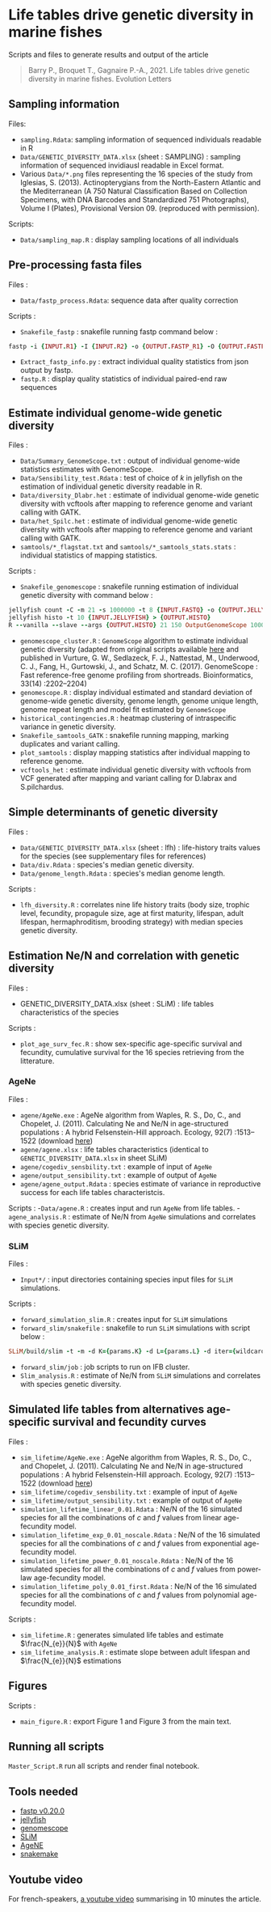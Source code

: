 # Life tables drive genetic diversity in marine fishes

Scripts and files to generate results and output of the article 

> Barry P., Broquet T., Gagnaire P.-A., 2021. Life tables drive genetic diversity in marine fishes. Evolution Letters

## Sampling information

Files:
- `sampling.Rdata`: sampling information of sequenced individuals readable in R
- `Data/GENETIC_DIVERSITY_DATA.xlsx` (sheet : SAMPLING) : sampling information of sequenced invidiausl readable in Excel format.
- Various `Data/*.png` files representing the 16 species of the study from Iglesias, S. (2013). Actinopterygians from the North-Eastern Atlantic and the Mediterranean (A 750
Natural Classification Based on Collection Specimens, with DNA Barcodes and Standardized 751
Photographs), Volume I (Plates), Provisional Version 09. (reproduced with permission).

Scripts:
- `Data/sampling_map.R` : display sampling locations of all individuals

## Pre-processing fasta files

Files :
- `Data/fastp_process.Rdata`: sequence data after quality correction

Scripts :
- `Snakefile_fastp` : snakefile running fastp command below :
```ruby
fastp -i {INPUT.R1} -I {INPUT.R2} -o {OUTPUT.FASTP_R1} -O {OUTPUT.FASTP_R2} --trim_poly_g --correction --low_complexity_filter --html {OUTPUT.REPORT_HTML} --json {OUTPUT.REPORTJSON} --report_title {SAMPLE} --thread 8 --dont_overwrite
```
- `Extract_fastp_info.py` : extract individual quality statistics from json output by fastp.
- `fastp.R` : display quality statistics of individual paired-end raw sequences

## Estimate individual genome-wide genetic diversity

Files :
- `Data/Summary_GenomeScope.txt` : output of individual genome-wide statistics estimates with GenomeScope.
- `Data/Sensibility_test.Rdata` : test of choice of $k$ in jellyfish on the estimation of individual genetic diversity readable in R.
- `Data/diversity_Dlabr.het` : estimate of individual genome-wide genetic diversity with vcftools after mapping to reference genome and variant calling with GATK.
- `Data/het_Spilc.het` : estimate of individual genome-wide genetic diversity with vcftools after mapping to reference genome and variant calling with GATK.
- `samtools/*_flagstat.txt` and `samtools/*_samtools_stats.stats` : individual statistics of mapping statistics.

Scripts :
- `Snakefile_genomescope` : snakefile running estimation of individual genetic diversity with command below :
```ruby
jellyfish count -C -m 21 -s 1000000 -t 8 {INPUT.FASTQ} -o {OUTPUT.JELLYFISH}
jellyfish histo -t 10 {INPUT.JELLYFISH} > {OUTPUT.HISTO}
R --vanilla --slave --args {OUTPUT.HISTO} 21 150 OutputGenomeScope 1000000 Summary {SAMPLE} < ~/GenomeScope/genomescope_cluster.R
```
- `genomescope_cluster.R` : `GenomeScope` algorithm to estimate individual genetic diversity (adapted from original scripts available [here](github.com/schatzlab/genomescope) and published in Vurture, G. W., Sedlazeck, F. J., Nattestad, M., Underwood, C. J., Fang, H., Gurtowski, J., and Schatz, M. C. (2017). GenomeScope : Fast reference-free genome profiling from shortreads. Bioinformatics, 33(14) :2202–2204) 
- `genomescope.R` : display individual estimated and standard deviation of genome-wide genetic diversity, genome length, genome unique length, genome repeat length and model fit estimated by  `GenomeScope`
- `historical_contingencies.R` : heatmap clustering of intraspecific variance in genetic diversity.
- `Snakefile_samtools_GATK` : snakefile running mapping, marking duplicates and variant calling.
- `plot_samtools` : display mapping statistics after individual mapping to reference genome.
- `vcftools_het` : estimate individual genetic diversity with vcftools from VCF generated after mapping and variant calling for D.labrax and S.pilchardus.

## Simple determinants of genetic diversity

Files :
- `Data/GENETIC_DIVERSITY_DATA.xlsx` (sheet : lfh) : life-history traits values for the  species (see supplementary files for references)
- `Data/div.Rdata` : species's median genetic diversity. 
- `Data/genome_length.Rdata` : species's median genome length.

Scripts :
- `lfh_diversity.R` : correlates nine life history traits (body size, trophic level, fecundity, propagule size, age at first maturity, lifespan, adult lifespan, hermaphroditism, brooding strategy) with median species genetic diversity.

## Estimation Ne/N and correlation with genetic diversity 

Files :
- GENETIC_DIVERSITY_DATA.xlsx (sheet : SLiM) : life tables characteristics of the  species

Scripts :
- `plot_age_surv_fec.R` : show  sex-specific age-specific survival and fecundity, cumulative survival for the 16 species retrieving from the litterature.

### AgeNe

Files : 
- `agene/AgeNe.exe` : AgeNe algorithm from Waples, R. S., Do, C., and Chopelet, J. (2011). Calculating Ne and Ne/N in age-structured populations : A hybrid Felsenstein-Hill approach. Ecology, 92(7) :1513–1522 (download [here](https://figshare.com/articles/dataset/Supplement_1_AgeNe_a_program_to_calculate_Ne_and_Nb_in_age-structured_populations_/3551643?backTo=/collections/Calculating_i_N_i_sub_e_sub_and_i_N_i_sub_e_sub_i_N_i_in_age-structured_populations_a_hybrid_Felsenstein-Hill_approach/3304059))
- `agene/agene.xlsx` : life tables characteristics (identical to `GENETIC_DIVERSITY_DATA.xlsx` in sheet SLiM)
- `agene/cogediv_sensbility.txt` : example of input of `AgeNe`
- `agene/output_sensibility.txt` : example of output of `AgeNe`
- `agene/agene_output.Rdata` : species estimate of variance in reproductive success for each life tables characteristcis.

Scripts :
-`Data/agene.R` : creates input and run `AgeNe` from life tables. 
-`agene_analysis.R` : estimate of Ne/N from `AgeNe` simulations and correlates with species genetic diversity.

### SLiM

Files :
- `Input*/` : input directories containing species input files for `SLiM` simulations.

Scripts :
- `forward_simulation_slim.R` : creates input for `SLiM` simulations
- `forward_slim/snakefile` : snakefile to run `SLiM` simulations with script below :
```ruby
SLiM/build/slim -t -m -d K={params.K} -d L={params.L} -d iter={wildcards.itera} -d mu={params.mu} -d rec={params.rec} -d register_each={params.register_each} {input.input}
```
- `forward_slim/job` : job scripts to run on IFB cluster.
- `Slim_analysis.R` : estimate of Ne/N from `SLiM` simulations and correlates with species genetic diversity.

## Simulated life tables from alternatives age-specific survival and fecundity curves

Files :
- `sim_lifetime/AgeNe.exe` : AgeNe algorithm from Waples, R. S., Do, C., and Chopelet, J. (2011). Calculating Ne and Ne/N in age-structured populations : A hybrid Felsenstein-Hill approach. Ecology, 92(7) :1513–1522 (download [here](https://figshare.com/articles/dataset/Supplement_1_AgeNe_a_program_to_calculate_Ne_and_Nb_in_age-structured_populations_/3551643?backTo=/collections/Calculating_i_N_i_sub_e_sub_and_i_N_i_sub_e_sub_i_N_i_in_age-structured_populations_a_hybrid_Felsenstein-Hill_approach/3304059))
- `sim_lifetime/cogediv_sensbility.txt` : example of input of `AgeNe`
- `sim_lifetime/output_sensibility.txt` : example of output of `AgeNe`
- `simulation_lifetime_linear_0.01.Rdata` : Ne/N of the 16 simulated species for all the combinations of $c$ and $f$ values from linear age-fecundity model. 
- `simulation_lifetime_exp_0.01_noscale.Rdata` : Ne/N of the 16 simulated species for all the combinations of $c$ and $f$ values from exponential age-fecundity model. 
- `simulation_lifetime_power_0.01_noscale.Rdata` : Ne/N of the 16 simulated species for all the combinations of $c$ and $f$ values from power-law age-fecundity model. 
- `simulation_lifetime_poly_0.01_first.Rdata` : Ne/N of the 16 simulated species for all the combinations of $c$ and $f$ values from polynomial age-fecundity model. 

Scripts :
- `sim_lifetime.R` : generates simulated life tables and estimate $\frac{N_{e}}{N}$ with `AgeNe`
- `sim_lifetime_analysis.R` : estimate slope between adult lifespan and $\frac{N_{e}}{N}$ estimations

## Figures

Scripts :
- `main_figure.R` : export Figure 1 and Figure 3 from the main text.

## Running all scripts

`Master_Script.R` run all scripts and render final notebook.

## Tools needed

* [fastp v0.20.0](https://github.com/OpenGene/fastp)
* [jellyfish](https://github.com/gmarcais/Jellyfish)
* [genomescope](https://github.com/schatzlab/genomescope)
* [SLiM](https://messerlab.org/slim/)
* [AgeNE](https://esajournals.onlinelibrary.wiley.com/doi/10.1890/10-1796.1)
* [snakemake](https://github.com/snakemake/snakemake)

## Youtube video

For french-speakers, [a youtube video](https://www.youtube.com/watch?v=98pTKuRNgAE&list=PL_rJBQvKDsY--gDXJ5d21QWQboa9OoGmh&index=3) summarising in 10 minutes the article.